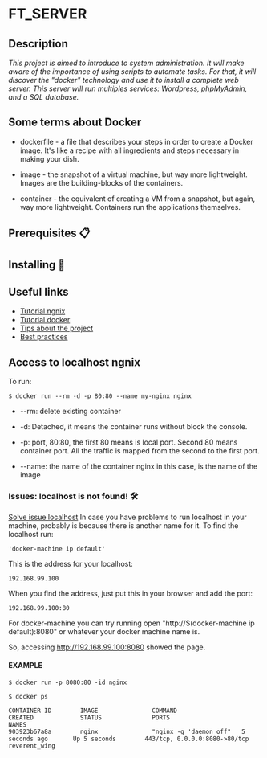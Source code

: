 # FT_SERVER

## Description

_This project is aimed to introduce to system administration. It will make aware of the importance of using scripts to automate tasks. For that, it will discover the "docker" technology and use it to install a complete web server. This server will run multiples services: Wordpress, phpMyAdmin, and a SQL database._

## Some terms about Docker

- dockerfile - a file that describes your steps in order to create a Docker image. It's like a recipe with all ingredients and steps necessary in making your dish.

- image - the snapshot of a virtual machine, but way more lightweight. Images are the building-blocks of the containers.

- container - the equivalent of creating a VM from a snapshot, but again, way more lightweight. Containers run the applications themselves.

## Prerequisites 📋

## Installing 🔧


## Useful links

- [Tutorial ngnix](https://beauvais.me/creer-serveur-web-nginx-php7-maria-db-mysql-debian-9-stretch/)
- [Tutorial docker](https://medium.com/codingthesmartway-com-blog/docker-beginners-guide-part-1-images-containers-6f3507fffc98)
- [Tips about the project](https://harm-smits.github.io/42docs/projects/ft_server)
- [Best practices](https://docs.docker.com/develop/develop-images/dockerfile_best-practices/)


## Access to localhost ngnix

To run:
```
$ docker run --rm -d -p 80:80 --name my-nginx nginx
```

- --rm: delete existing container

- -d: Detached, it means the container runs without block the console.

- -p: port, 80:80, the first 80 means is local port. Second 80 means container port. All the traffic is mapped from the second to the first port.

- --name: the name of the container
nginx in this case, is the name of the image


### Issues: localhost is not found! 🛠️

[Solve issue localhost](https://github.com/nginxinc/docker-nginx/issues/54) 
In case you have problems to run localhost in your machine, probably is because there is another name for it. To find the localhost run:

```
'docker-machine ip default' 
```

This is the address for your localhost:
```
192.168.99.100
```

When you find the address, just put this in your browser and add the port:
```
192.168.99.100:80
```

For docker-machine you can try running open "http://$(docker-machine ip default):8080" or whatever your docker machine name is.

So, accessing http://192.168.99.100:8080 showed the page.


#### EXAMPLE 

```
$ docker run -p 8080:80 -id nginx
```

```
$ docker ps
```

```
CONTAINER ID        IMAGE               COMMAND                  CREATED             STATUS              PORTS                           NAMES
903923b67a8a        nginx               "nginx -g 'daemon off"   5 seconds ago       Up 5 seconds        443/tcp, 0.0.0.0:8080->80/tcp   reverent_wing
```


